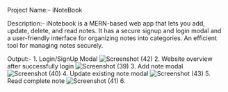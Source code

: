 Project Name:- iNoteBook

Description:-
iNotebook is a MERN-based web app that lets you add, update, delete, and read notes. It has a secure signup and login modal and a user-friendly interface for organizing notes into categories. An efficient tool for managing notes securely.

Output:-
    1. Login/SignUp Modal
    ![Screenshot (42)](https://github.com/AyushMahobia/Ink-Daily/assets/74254072/34b5cfb1-c681-4b3b-985c-0901e62b3e5e) 
    2. Website overview after successfully login 
    ![Screenshot (39)](https://github.com/AyushMahobia/Ink-Daily/assets/74254072/921b9407-32b3-4321-9952-65caea02f50e)
    3. Add note modal
    ![Screenshot (40)](https://github.com/AyushMahobia/Ink-Daily/assets/74254072/2a2d24b9-0f48-40f2-8488-dd0929013bfa)
    4. Update existing note modal
    ![Screenshot (43)](https://github.com/AyushMahobia/Ink-Daily/assets/74254072/c27262d2-92c7-4c8f-b864-a951da9529b0)
    5. Read complete note
    ![Screenshot (41)](https://github.com/AyushMahobia/Ink-Daily/assets/74254072/10271687-f078-4f34-9c76-e9051b59b7d1)
    6.
